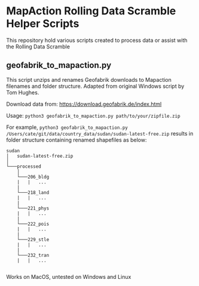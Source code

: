 # MapAction Rolling Data Scramble Helper Scripts

This repository hold various scripts created to process data or assist with the Rolling Data Scramble

## geofabrik_to_mapaction.py

This script unzips and renames Geofabrik downloads to Mapaction filenames and folder structure. Adapted from original Windows script by Tom Hughes.

Download data from: https://download.geofabrik.de/index.html

Usage: ``python3 geofabrik_to_mapaction.py path/to/your/zipfile.zip``

For example, ``python3 geofabrik_to_mapaction.py /Users/cate/git/data/country_data/sudan/sudan-latest-free.zip`` results in folder structure containing renamed shapefiles as below:

```
sudan
│   sudan-latest-free.zip
│
└───processed
    │
    └───206_bldg
    |   |   ...
    |
    └───218_land
    |   |   ...
    |
    └───221_phys
    |   |   ...
    |
    └───222_pois
    |   |   ...
    |
    └───229_stle
    |   |   ...    
    |
    └───232_tran
    |   |   ...
    
```

Works on MacOS, untested on Windows and Linux
